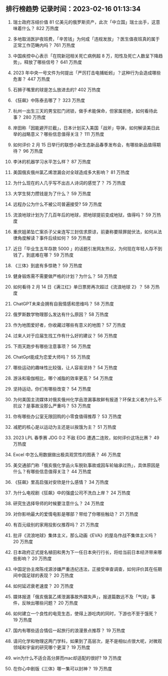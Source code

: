 
## 排行榜趋势 记录时间：2023-02-16 01:13:34
  
  1. 瑞士政府冻结价值 81 亿美元的俄罗斯资产，此次「中立国」瑞士出手，这意味着什么？ 822 万热度
    
  2. 多地取消医护夜班费，「辛苦钱」为何成「违规发放」？医生值夜班真的属于正常工作范畴内吗？ 761 万热度
    
  3. 中国疾控中心表示「在院新冠相关死亡病例超 8 万，阳性及死亡人数呈下降趋势」，释放了哪些信号？ 641 万热度
    
  4. 2023 年中央一号文件为何提出「严厉打击电捕蚯蚓」？这种行为会造成哪些危害？ 447 万热度
    
  5. 石狮子嘴里的球是怎么放进去的? 402 万热度
    
  6. 《狂飙》中陈泰去哪了？ 323 万热度
    
  7. 杭州一出生三天的男宝肛门闭锁，做手术能保命，但家属拒绝，如何看待此事？ 280 万热度
    
  8. 岸田称「因能避开拦截」，日本计划买入美国「战斧」导弹，如何解读美日此举的战略意义？哪些信息值得关注？ 111 万热度
    
  9. 如何评价 2 月 15 日举行的联想小新生态新品春季发布会，有哪些新品值得期待？ 96 万热度
    
  10. 李沐的机器学习水平怎么样？ 87 万热度
    
  11. 美国俄亥俄州氯乙烯泄漏会对全球造成多大影响？ 81 万热度
    
  12. 为什么现在的人几乎写不出古人诗词的感觉了？ 75 万热度
    
  13. 大学生努力攒钱是为了什么？ 59 万热度
    
  14. 远程办公为什么不被公司普遍接受? 59 万热度
    
  15. 流浪地球计划为了几百年后的地球，把地球提前变成地狱，值得吗？ 59 万热度
    
  16. 重庆姐弟坠亡案杀子父亲连写三封信求原谅，前妻称要赎罪就伏法，如何从法律角度解读？事件后续如何？ 59 万热度
    
  17. 近日「毕业生五年存款 5000 」的话题引发网友热议，为何现在年轻人存不到钱了，到底难在哪？ 59 万热度
    
  18. 《三体》到底有多惊艳？ 59 万热度
    
  19. 健身锻炼需不需要做严格的计划？为什么？ 58 万热度
    
  20. 如何看待 2 月 14 日《满江红》单日票房再次超过《流浪地球 2》？ 58 万热度
    
  21. ChatGPT未来会拥有自我情感和思维吗？ 58 万热度
    
  22. 俄罗斯数学物理那么发达有什么原因？ 58 万热度
    
  23. 作为地图爱好者，你收藏过哪些有意义的地图？ 57 万热度
    
  24. 过来人对于应届生找工作有什么好的建议？ 56 万热度
    
  25. 下雨天跑步有哪些注意事项？ 56 万热度
    
  26. ChatGpt能成为恋爱大师吗？ 55 万热度
    
  27. 哪些运动的趣味性比较强，让人容易坚持？ 54 万热度
    
  28. 游泳和瑜伽相比，哪个减脂的效率更高？ 54 万热度
    
  29. 坚持运动，你们有哪些改变？ 54 万热度
    
  30. 为何美国主流媒体对俄亥俄州化学品泄漏事故鲜有报道？环保主义者为什么不抗议？是事故没那么严重吗？ 53 万热度
    
  31. 你有哪些办公室无限回购的小零食值得推荐？ 53 万热度
    
  32. 减肥的核心是以运动为主还是以挨饿为主？ 51 万热度
    
  33. 2023 LPL 春季赛 JDG 0:2 不敌 EDG 遭遇二连败，如何评价这场比赛？ 49 万热度
    
  34. Excel 中怎么用数据做出极具观赏性的图表？ 46 万热度
    
  35. 美交通部门称「俄亥俄化学品火车脱轨事故或因车轮轴承过热」，具体原因是什么？有哪些信息值得关注？ 44 万热度
    
  36. 《狂飙》里高启强对安欣是什么感情？ 34 万热度
    
  37. 为什么电视剧《狂飙》中的强盛公司不洗白上岸？ 24 万热度
    
  38. 研究生选择导师的时候要注意什么？ 24 万热度
    
  39. 对你影响最大的爱情电影是哪部？带给了你哪些触动？ 21 万热度
    
  40. 有百元级别的家用投影仪推荐吗？ 21 万热度
    
  41. 批评《流浪地球》集体主义，那么动画《EVA》的屋岛作战不集体主义吗？ 20 万热度
    
  42. 日本政府正式提名植田和男为下一任日本央行行长，将给当前日本经济带来哪些影响？ 20 万热度
    
  43. 中国足协主席陈戌源涉嫌严重违纪违法，正接受审查调查，如何评价其在任期间中国足球的表现？ 20 万热度
    
  44. 如何延迟衰老速度？ 20 万热度
    
  45. 媒体报道「俄亥俄氯乙烯泄漏事故外媒失声」，报道篇数远不及「气球」事件，反映出哪些问题？ 20 万热度
    
  46. 如何建立一个良性的电竞生态，使得上游吃肉的同时，下游也不至于饿死？ 19 万热度
    
  47. 国内有哪些适合情侣一起旅行的浪漫景点推荐？ 19 万热度
    
  48. 请问化学和物理这两门学科，如果到了高层次，是不是相似点很大呢，对微观领域和宇宙的研究哪个更深？ 19 万热度
    
  49. win为什么不适合高分屏而mac却适配的很好? 19 万热度
    
  50. 在你心中剧版《三体》哪一集可以封神？ 19 万热度
    